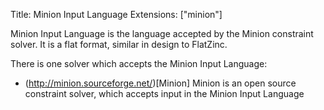 Title: Minion Input Language
Extensions: ["minion"]

Minion Input Language is the language accepted by the Minion constraint solver. It is a flat format, similar in design to FlatZinc.

There is one solver which accepts the Minion Input Language:

* (http://minion.sourceforge.net/)[Minion]
	Minion is an open source constraint solver, which accepts input in the Minion Input Language
